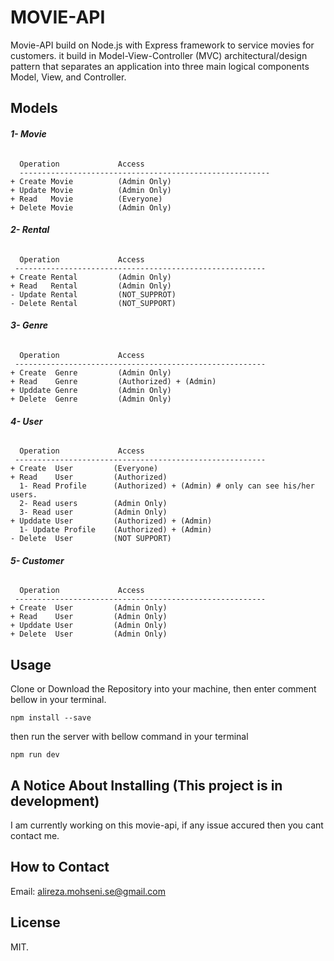 # MOVIE-API

Movie-API build on Node.js with Express framework to service movies for customers. it build in Model-View-Controller (MVC) architectural/design pattern that 
separates an application into three main logical components Model, View, and Controller. 

## Models

  ###### **1- Movie** 
      Operation             Access
      --------------------------------------------------------
    + Create Movie          (Admin Only)
    + Update Movie          (Admin Only)
    + Read   Movie          (Everyone)
    + Delete Movie          (Admin Only)
    
  ###### **2- Rental** 
      Operation             Access
     --------------------------------------------------------
    + Create Rental         (Admin Only)
    + Read   Rental         (Admin Only)
    - Update Rental         (NOT_SUPPROT)
    - Delete Rental         (NOT_SUPPORT)
   
  ###### **3- Genre** 
      Operation             Access
     --------------------------------------------------------
    + Create  Genre         (Admin Only)
    + Read    Genre         (Authorized) + (Admin)
    + Upddate Genre         (Admin Only)
    + Delete  Genre         (Admin Only)
    
  ###### **4- User** 
      Operation             Access
     --------------------------------------------------------
    + Create  User         (Everyone)
    + Read    User         (Authorized)
      1- Read Profile      (Authorized) + (Admin) # only can see his/her users.
      2- Read users        (Admin Only)
      3- Read user         (Admin Only)
    + Upddate User         (Authorized) + (Admin)
      1- Update Profile    (Authorized) + (Admin)
    - Delete  User         (NOT SUPPORT)

  ###### **5- Customer**
      Operation             Access
     --------------------------------------------------------
    + Create  User         (Admin Only)
    + Read    User         (Admin Only)
    + Upddate User         (Admin Only)
    + Delete  User         (Admin Only)
  
## Usage

Clone or Download the Repository into your machine, then enter comment bellow in your terminal.

```
npm install --save
```

then run the server with bellow command in your terminal

```
npm run dev
```

## A Notice About Installing (This project is in development) 

I am currently working on this movie-api, if any issue accured then you cant contact me.

## How to Contact

Email: alireza.mohseni.se@gmail.com

## License

MIT.


